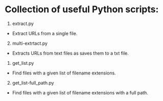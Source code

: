 # Collection of useful Python scripts:
1. extract.py
- Extract URLs from a single file.
2. multi-extrtact.py
- Extracts URLs from text files as saves them to a txt file.
1. get_list.py
- Find files with a given list of filename extensions.
2. get_list-full_path.py
- Find files with a given list of filename extensions with a full path.